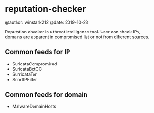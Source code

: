 # reputation-checker
@author: winstark212
@date: 2019-10-23

Reputation checker is a threat intelligence tool. User can check IPs, domains are apparent in compromised list or not from different sources.

## Common feeds for IP

* SuricataCompromised
* SuricataBotCC
* SurricataTor
* SnortIPFilter

## Common feeds for domain

* MalwareDomainHosts